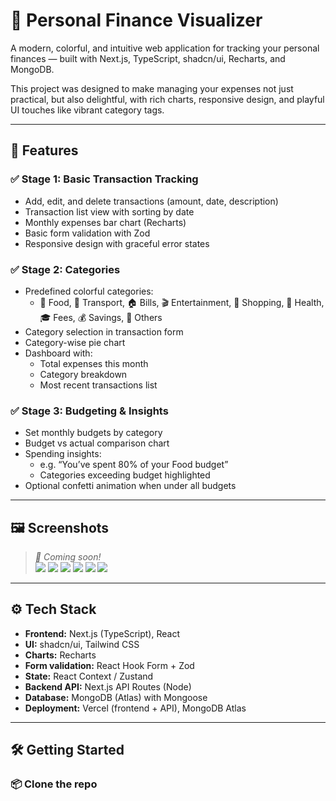 # 💸 Personal Finance Visualizer

A modern, colorful, and intuitive web application for tracking your personal finances — built with Next.js, TypeScript, shadcn/ui, Recharts, and MongoDB.

This project was designed to make managing your expenses not just practical, but also delightful, with rich charts, responsive design, and playful UI touches like vibrant category tags.

---

## 🚀 Features

### ✅ Stage 1: Basic Transaction Tracking
- Add, edit, and delete transactions (amount, date, description)
- Transaction list view with sorting by date
- Monthly expenses bar chart (Recharts)
- Basic form validation with Zod
- Responsive design with graceful error states

### ✅ Stage 2: Categories
- Predefined colorful categories: 
  - 🍔 Food, 🚌 Transport, 🏠 Bills, 🎬 Entertainment, 🛒 Shopping, 🏥 Health, 🎓 Fees, 💰 Savings, 🎯 Others
- Category selection in transaction form
- Category-wise pie chart
- Dashboard with:
  - Total expenses this month
  - Category breakdown
  - Most recent transactions list

### ✅ Stage 3: Budgeting & Insights
- Set monthly budgets by category
- Budget vs actual comparison chart
- Spending insights:
  - e.g. “You’ve spent 80% of your Food budget”
  - Categories exceeding budget highlighted
- Optional confetti animation when under all budgets

---

## 🖼️ Screenshots

> _📸 Coming soon!_  
> ![](public/screenshots/1.png)
![](public/screenshots/2.png)
![](public/screenshots/3.png)
![](public/screenshots/4.png)
![](public/screenshots/5.png)
![](public/screenshots/6.png)

---

## ⚙️ Tech Stack

- **Frontend:** Next.js (TypeScript), React
- **UI:** shadcn/ui, Tailwind CSS
- **Charts:** Recharts
- **Form validation:** React Hook Form + Zod
- **State:** React Context / Zustand
- **Backend API:** Next.js API Routes (Node)
- **Database:** MongoDB (Atlas) with Mongoose
- **Deployment:** Vercel (frontend + API), MongoDB Atlas

---

## 🛠️ Getting Started

### 📦 Clone the repo

